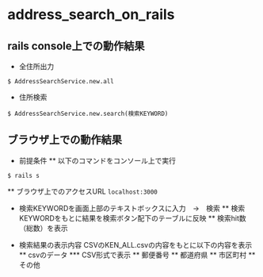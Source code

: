 # address_search_on_rails

## rails console上での動作結果

*  全住所出力
```
$ AddressSearchService.new.all
```
* 住所検索
```
$ AddressSearchService.new.search(検索KEYWORD)
```

## ブラウザ上での動作結果

* 前提条件
** 以下のコマンドをコンソール上で実行
```
$ rails s
```
** ブラウザ上でのアクセスURL
`localhost:3000`

* 検索KEYWORDを画面上部のテキストボックスに入力　→　検索
**  検索KEYWORDをもとに結果を検索ボタン配下のテーブルに反映
** 検索hit数（総数）を表示

* 検索結果の表示内容
CSVのKEN_ALL.csvの内容をもとに以下の内容を表示
** csvのデータ
*** CSV形式で表示
** 郵便番号
** 都道府県
** 市区町村
** その他
